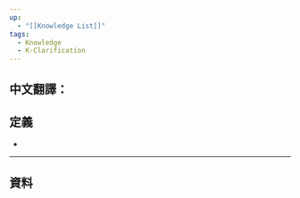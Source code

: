 ```yaml
---
up:
  - "[[Knowledge List]]"
tags:
  - Knowledge
  - K-Clarification
---
```

## 中文翻譯：
## 定義
- 
---
## 資料
